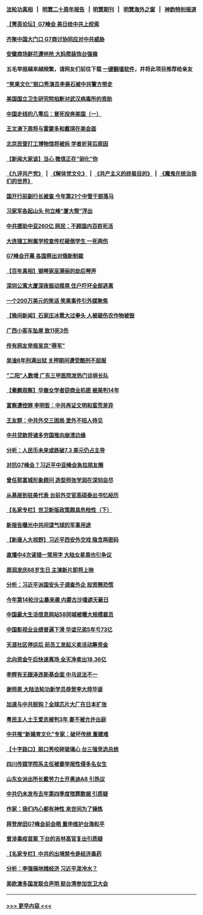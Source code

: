 #### [法轮功真相](https://github.com/gfw-breaker/truth/blob/master/README.md?t=0) &nbsp;&nbsp;|&nbsp;&nbsp; [明慧二十周年报告](https://github.com/gfw-breaker/mh-reports/blob/master/README.md?t=0) &nbsp;&nbsp;|&nbsp;&nbsp;[明慧期刊](https://github.com/gfw-breaker/mh-qikan) &nbsp;&nbsp;|&nbsp;&nbsp; [明慧海外之窗](https://github.com/gfw-breaker/mh-news/blob/master/README.md?t=0) &nbsp;&nbsp;|&nbsp;&nbsp; [神韵特别报道](https://github.com/gfw-breaker/mh-news/blob/master/shenyun.md?t=0)
#### [【菁英论坛】G7峰会 美日给中共上绞索](../pages/nsc413/n14000458.md?t=05200343) 
#### [齐聚中国大门口 G7商讨协同应对中共威胁](../pages/nsc413/n14000467.md?t=05200343) 
#### [安徽商场鲜花遭哄抢 大妈爬装饰台强摘](../pages/nsc413/n14000449.md?t=05200343) 
#### 五毛举报越来越频繁，请网友们前往下载 [一键翻墙软件](https://github.com/gfw-breaker/ssr-accounts)，并将此项目推荐给亲友
#### [“笑果文化”脱口秀演员李昊石被中共警方带走](../pages/nsc413/n14000343.md?t=05200343) 
#### [美国国立卫生研究院掐断对武汉病毒所的资助](../pages/nsc413/n14000333.md?t=05200343) 
#### [中国走线的八零后：冒死投奔美国（一）](../pages/nsc413/n14000184.md?t=05200343) 
#### [王文涛下周将与雷蒙多和戴琪在美会面](../pages/nsc413/n14000433.md?t=05200343) 
#### [北京民营打工博物馆将被拆 学者析背后原因](../pages/nsc413/n14000317.md?t=05200343) 
#### [【新闻大家谈】当心 微信正在“驯化”你](../pages/nsc413/n14000366.md?t=05200343) 
#### [《九评共产党》](https://github.com/begood0513/9ping.md/blob/master/README.md) &nbsp;|&nbsp; [《解体党文化》](../../../../jtdwh.md/blob/master/README.md)  &nbsp;|&nbsp; [《共产主义的终极目的》](../../../../gczydzjmd.md/blob/master/README.md) &nbsp;|&nbsp; [《魔鬼在统治我们的世界》](../../../../mgztzwmdsj.md/blob/master/README.md) 
#### [国开行前副行长被查 今年第21个中管干部落马](../pages/nsc413/n14000273.md?t=05200343) 
#### [习家军各起山头 何立峰“厦大帮”浮出](../pages/nsc413/n14000241.md?t=05200343) 
#### [中共援助中亚260亿 网民：不顾国内百姓死活](../pages/nsc413/n14000310.md?t=05200343) 
#### [大连理工附属学校宣传栏砸倒学生 一死两伤](../pages/nsc413/n14000284.md?t=05200343) 
#### [G7峰会开幕 各国祭出对俄新制裁](../pages/nsc413/n14000321.md?t=05200343) 
#### [【百年真相】钢琴家巫漪丽的劫后琴声](../pages/nsc413/n13999822.md?t=05200343) 
#### [深圳公寓大厦深夜振动摇晃 住户吓坏全部逃离](../pages/nsc413/n14000239.md?t=05200343) 
#### [一个200万美元的笑话 笑果事件引外媒聚焦](../pages/nsc413/n14000272.md?t=05200343) 
#### [【晚间新闻】石家庄冰雹大过拳头 人被砸伤农作物被毁](../pages/nsc413/n14000247.md?t=05200343) 
#### [广西小客车坠崖 致11死3伤](../pages/nsc413/n14000227.md?t=05200343) 
#### [传有网友举报吴京“辱军”](../pages/nsc413/n14000136.md?t=05200343) 
#### [吴淦8年刑满出狱 关押期间遭受酷刑不屈服](../pages/nsc413/n14000117.md?t=05200343) 
#### [“二阳”人数增 广东三甲医院发热门诊排长队](../pages/nsc413/n14000090.md?t=05200343) 
#### [【秦鹏观察】华裔女学者窃商业机密 被美判14年](../pages/nsc413/n14000012.md?t=05200343) 
#### [富察遭控罪 李明哲：中共再证文明和蛮荒差异](../pages/nsc413/n13999971.md?t=05200343) 
#### [王友群：中共外交三困局 里外不招人待见](../pages/nsc413/n13999728.md?t=05200343) 
#### [中共贷款将诸多穷国推向崩溃边缘](../pages/nsc413/n13999828.md?t=05200343) 
#### [分析：人民币未来或跌破7.3 美元仍占主导](../pages/nsc413/n13999825.md?t=05200343) 
#### [对抗G7峰会？习近平中亚峰会急拉朋友圈](../pages/nsc413/n13998969.md?t=05200343) 
#### [曾任郭富城形象顾问 造型师张学润在深圳自尽](../pages/nsc413/n13999934.md?t=05200343) 
#### [从基层到驻美代表 台前外交官高硕泰出书忆经历](../pages/nsc413/n13999623.md?t=05200343) 
#### [【名家专栏】世卫新版政策颇具危险性（下）](../pages/nsc413/n13996714.md?t=05200343) 
#### [新报告曝光中共间谍气球的军事用途](../pages/nsc413/n13999698.md?t=05200343) 
#### [【新唐人大视野】习近平西安外交戏 隐含两密码](../pages/nsc413/n13999899.md?t=05200343) 
#### [直播中4次读错一常用字 大陆女星周也引争议](../pages/nsc413/n13999910.md?t=05200343) 
#### [周润发庆68岁生日 主演新片即将上映](../pages/nsc413/n13999809.md?t=05200343) 
#### [分析：习近平派国安头子调查外企 投资圈恐慌](../pages/nsc413/n13999827.md?t=05200343) 
#### [今年第14轮沙尘暴来袭 内蒙古沙墙遮天蔽日](../pages/nsc413/n13999855.md?t=05200343) 
#### [中国最大生活信息网站58同城被曝大规模裁员](../pages/nsc413/n13999911.md?t=05200343) 
#### [中国影视业业绩普遍下滑 华谊兄弟5年亏73亿](../pages/nsc413/n13999887.md?t=05200343) 
#### [天涯社区停运后 前员工发起义卖活动筹资金](../pages/nsc413/n13999800.md?t=05200343) 
#### [北向资金午后快速离场 全天净卖出18.36亿](../pages/nsc413/n13999519.md?t=05200343) 
#### [李辉有无跟泽连斯基会面 中乌说法不一](../pages/nsc413/n13999810.md?t=05200343) 
#### [谢师恩 大陆法轮功新学员恭贺李大师华诞](../pages/nsc413/n13999582.md?t=05200343) 
#### [加速与中共脱钩？全球芯片大厂在日本扩张](../pages/nsc413/n13999797.md?t=05200343) 
#### [粤民主人士王爱忠被判3年 妻不被允许出庭](../pages/nsc413/n13999773.md?t=05200343) 
#### [中共推“新婚育文化”专家：破坏传统 重建难](../pages/nsc413/n13999328.md?t=05200343) 
#### [【十字路口】脱口秀咬碎玻璃心 台三强竞选总统](../pages/nsc413/n13999626.md?t=05200343) 
#### [四川传媒学院系主任被妻举报性侵多名女生](../pages/nsc413/n13999770.md?t=05200343) 
#### [山东女派出所长戴劳力士开奥迪A8 引热议](../pages/nsc413/n13999520.md?t=05200343) 
#### [中共仍未发布去年第四季度殡葬数据 引质疑](../pages/nsc413/n13999583.md?t=05200343) 
#### [作家：我们内心都有神性 来世间为了锤炼](../pages/nsc413/n13999682.md?t=05200343) 
#### [拜登岸田G7峰会前会晤 重申维护台海和平](../pages/nsc413/n13999686.md?t=05200343) 
#### [曾涉毒疫苗案 下台的吉林高官复出引质疑](../pages/nsc413/n13999336.md?t=05200343) 
#### [【名家专栏】中共的出境禁令是经济毒药](../pages/nsc413/n13995832.md?t=05200343) 
#### [分析：李强搞地摊经济 习近平泼冷水？](../pages/nsc413/n13999277.md?t=05200343) 
#### [美欧澳多国发联合声明 挺台湾参加世卫大会](../pages/nsc413/n13999605.md?t=05200343) 

----
#### [ >>> 更早内容 <<< ](../indexes/nsc413-earlier.md)
